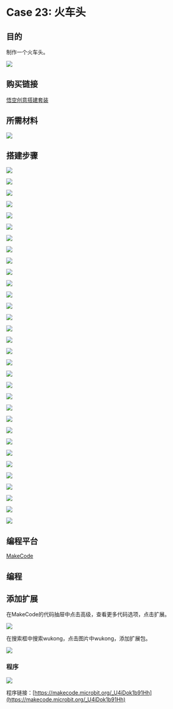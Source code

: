 ﻿# Case 23: 火车头
## 目的
制作一个火车头。

![](https://wiki-media-ef.oss-cn-hongkong.aliyuncs.com//images/Wonder-Building-Kit-case-23-01.png)

## 购买链接

[悟空创意搭建套装](https://item.taobao.com/item.htm?id=649813731275&spm=2015.23436601.0.0)

## 所需材料

![](https://wiki-media-ef.oss-cn-hongkong.aliyuncs.com//images/Wonder-Building-Kit-step-case-23-01.png)

## 搭建步骤

![](https://wiki-media-ef.oss-cn-hongkong.aliyuncs.com//images/Wonder-Building-Kit-step-case-23-02.png)

![](https://wiki-media-ef.oss-cn-hongkong.aliyuncs.com//images/Wonder-Building-Kit-step-case-23-03.png)

![](https://wiki-media-ef.oss-cn-hongkong.aliyuncs.com//images/Wonder-Building-Kit-step-case-23-04.png)

![](https://wiki-media-ef.oss-cn-hongkong.aliyuncs.com//images/Wonder-Building-Kit-step-case-23-05.png)

![](https://wiki-media-ef.oss-cn-hongkong.aliyuncs.com//images/Wonder-Building-Kit-step-case-23-06.png)

![](https://wiki-media-ef.oss-cn-hongkong.aliyuncs.com//images/Wonder-Building-Kit-step-case-23-07.png)

![](https://wiki-media-ef.oss-cn-hongkong.aliyuncs.com//images/Wonder-Building-Kit-step-case-23-08.png)

![](https://wiki-media-ef.oss-cn-hongkong.aliyuncs.com//images/Wonder-Building-Kit-step-case-23-09.png)

![](https://wiki-media-ef.oss-cn-hongkong.aliyuncs.com//images/Wonder-Building-Kit-step-case-23-10.png)

![](https://wiki-media-ef.oss-cn-hongkong.aliyuncs.com//images/Wonder-Building-Kit-step-case-23-11.png)

![](https://wiki-media-ef.oss-cn-hongkong.aliyuncs.com//images/Wonder-Building-Kit-step-case-23-12.png)

![](https://wiki-media-ef.oss-cn-hongkong.aliyuncs.com//images/Wonder-Building-Kit-step-case-23-13.png)

![](https://wiki-media-ef.oss-cn-hongkong.aliyuncs.com//images/Wonder-Building-Kit-step-case-23-14.png)

![](https://wiki-media-ef.oss-cn-hongkong.aliyuncs.com//images/Wonder-Building-Kit-step-case-23-15.png)

![](https://wiki-media-ef.oss-cn-hongkong.aliyuncs.com//images/Wonder-Building-Kit-step-case-23-16.png)

![](https://wiki-media-ef.oss-cn-hongkong.aliyuncs.com//images/Wonder-Building-Kit-step-case-23-17.png)

![](https://wiki-media-ef.oss-cn-hongkong.aliyuncs.com//images/Wonder-Building-Kit-step-case-23-18.png)

![](https://wiki-media-ef.oss-cn-hongkong.aliyuncs.com//images/Wonder-Building-Kit-step-case-23-19.png)

![](https://wiki-media-ef.oss-cn-hongkong.aliyuncs.com//images/Wonder-Building-Kit-step-case-23-20.png)

![](https://wiki-media-ef.oss-cn-hongkong.aliyuncs.com//images/Wonder-Building-Kit-step-case-23-21.png)

![](https://wiki-media-ef.oss-cn-hongkong.aliyuncs.com//images/Wonder-Building-Kit-step-case-23-22.png)

![](https://wiki-media-ef.oss-cn-hongkong.aliyuncs.com//images/Wonder-Building-Kit-step-case-23-23.png)

![](https://wiki-media-ef.oss-cn-hongkong.aliyuncs.com//images/Wonder-Building-Kit-step-case-23-24.png)

![](https://wiki-media-ef.oss-cn-hongkong.aliyuncs.com//images/Wonder-Building-Kit-step-case-23-25.png)

![](https://wiki-media-ef.oss-cn-hongkong.aliyuncs.com//images/Wonder-Building-Kit-step-case-23-26.png)

![](https://wiki-media-ef.oss-cn-hongkong.aliyuncs.com//images/Wonder-Building-Kit-step-case-23-27.png)

![](https://wiki-media-ef.oss-cn-hongkong.aliyuncs.com//images/Wonder-Building-Kit-step-case-23-28.png)

![](https://wiki-media-ef.oss-cn-hongkong.aliyuncs.com//images/Wonder-Building-Kit-step-case-23-29.png)

![](https://wiki-media-ef.oss-cn-hongkong.aliyuncs.com//images/Wonder-Building-Kit-step-case-23-30.png)

![](https://wiki-media-ef.oss-cn-hongkong.aliyuncs.com//images/Wonder-Building-Kit-step-case-23-31.png)

![](https://wiki-media-ef.oss-cn-hongkong.aliyuncs.com//images/Wonder-Building-Kit-step-case-23-32.png)

![](https://wiki-media-ef.oss-cn-hongkong.aliyuncs.com//images/Wonder-Building-Kit-step-case-23-33.png)

## 编程平台

[MakeCode](https://makecode.microbit.org/)

## 编程
## 添加扩展
在MakeCode的代码抽屉中点击高级，查看更多代码选项，点击扩展。

![](https://wiki-media-ef.oss-cn-hongkong.aliyuncs.com//images/case-01-03.png)

在搜索框中搜索wukong，点击图片中wukong，添加扩展包。

![](https://wiki-media-ef.oss-cn-hongkong.aliyuncs.com//images/case-01-04.png)





### 程序

![](https://wiki-media-ef.oss-cn-hongkong.aliyuncs.com//images/Wonder-Building-Kit-case-23-04.png)

程序链接：[https://makecode.microbit.org/_U4iDok1b91Hh](https://makecode.microbit.org/_U4iDok1b91Hh)
